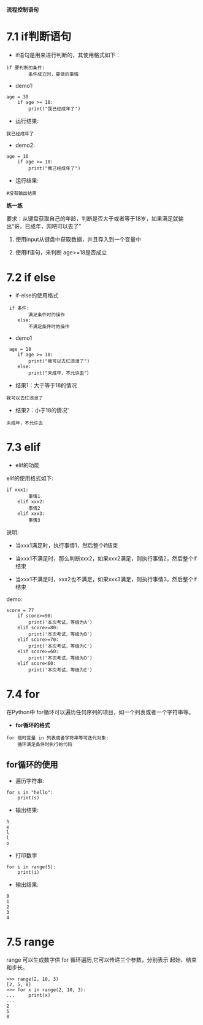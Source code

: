 **流程控制语句**

# 7.1 if判断语句

- if语句是用来进行判断的，其使用格式如下：

```
if 要判断的条件:
        条件成立时，要做的事情
```

- demo1:

```
age = 30
    if age >= 18:
        print("我已经成年了")
```

- 运行结果:

```
我已经成年了
```

- demo2:

```
age = 16
    if age >= 18:
        print("我已经成年了")
```

- 运行结果:

```
#没有输出结果
```

**练一练**

要求：从键盘获取自己的年龄，判断是否大于或者等于18岁，如果满足就输出“哥，已成年，网吧可以去了”

1. 使用input从键盘中获取数据，并且存入到一个变量中

1. 使用if语句，来判断 age>=18是否成立

# 7.2 if else

- if-else的使用格式

```
 if 条件:
        满足条件时的操作
    else:
        不满足条件时的操作
```

- demo1

```
 age = 18
    if age >= 18:
        print("我可以去红浪漫了")
    else:
        print("未成年，不允许去"）
```

- 结果1：大于等于18的情况

```
我可以去红浪漫了 
```

- 结果2：小于18的情况‘

```
未成年，不允许去
```

# 7.3 elif

- elif的功能

elif的使用格式如下:

```
if xxx1:
        事情1
    elif xxx2:
        事情2
    elif xxx3:
        事情3
```

说明:

- 当xxx1满足时，执行事情1，然后整个if结束

- 当xxx1不满足时，那么判断xxx2，如果xxx2满足，则执行事情2，然后整个if结束

- 当xxx1不满足时，xxx2也不满足，如果xxx3满足，则执行事情3，然后整个if结束

demo:

```
score = 77  
    if score>=90:
        print('本次考试，等级为A')
    elif score>=80:
        print('本次考试，等级为B')
    elif score>=70:
        print('本次考试，等级为C')
    elif score>=60:
        print('本次考试，等级为D')
    elif score<60:
        print('本次考试，等级为E')
```

# 7.4 for

在Python中 for循环可以遍历任何序列的项目，如一个列表或者一个字符串等。

- **for循环的格式**

```
for 临时变量 in 列表或者字符串等可迭代对象:
    循环满足条件时执行的代码
```

## for循环的使用

- 遍历字符串:

```
for s in "hello":
    print(s)
```

- 输出结果:

```
h
e
l
l
o
```

- 打印数字

```
for i in range(5):
    print(i)
```

- 输出结果:

```
0
1
2
3
4
```

# 7.5 range

range 可以生成数字供 for 循环遍历,它可以传递三个参数，分别表示 起始、结束和步长。

```
>>> range(2, 10, 3)
[2, 5, 8]
>>> for x in range(2, 10, 3):
...     print(x)
...
2
5
8
```